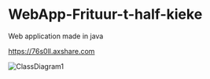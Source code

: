 # WebApp-Frituur-t-half-kieke
Web application made in java

https://76s0ll.axshare.com

![ClassDiagram1](https://user-images.githubusercontent.com/75521468/164973995-2aa67e35-c722-445d-a7f7-e02dfe360d0e.png)

